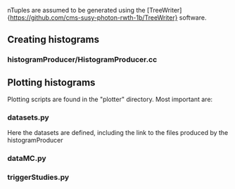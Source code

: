 nTuples are assumed to be generated using the [TreeWriter]{https://github.com/cms-susy-photon-rwth-1b/TreeWriter}
software.

## Creating histograms ##

### histogramProducer/HistogramProducer.cc ##

## Plotting histograms ##

Plotting scripts are found in the "plotter" directory. Most important are:


### datasets.py ###
Here the datasets are defined, including the link to the files produced by the
histogramProducer

### dataMC.py ###

### triggerStudies.py ###
